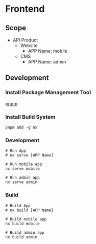 # Frontend

## Scope
* API Product
  * Website
    * APP Name: mobile 
  * CMS
    * APP Name: admin

## Development

### Install Package Management Tool
[pnpm](https://pnpm.io/zh-TW/installation)

### Install Build System
```shell
pnpm add -g nx
```
### Development
```shell
# Run App
# nx serve [APP Name]

# Run mobile app
nx serve mobile

# Run admin app
nx serve admin
```

### Build 
```shell
# Build App
# nx build [APP Name]

# Build mobile app
nx build mobile

# Build admin app
nx build admin
```
